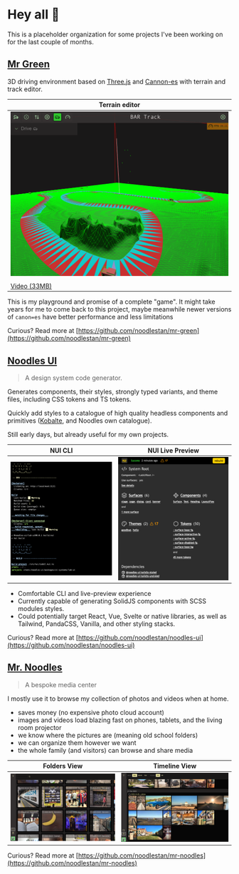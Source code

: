 # Hey all :wave:

This is a placeholder organization for some projects I've been working on for the last couple of months.


## [Mr Green](https://github.com/noodlestan/mr-green)

3D driving environment based on [Three.js](https://threejs.org/) and [Cannon-es](https://pmndrs.github.io/cannon-es/) with terrain and track editor.

| Terrain editor                                                                                        | 
| ----------------------------------------------------------------------------------------------------- | 
| ![](https://raw.githubusercontent.com/noodlestan/.github/main/profile/assets/mr-green.png)            |
|                                                                                                       |
| [Video (33MB)](https://raw.githubusercontent.com/noodlestan/.github/main/profile/assets/mr-green.mov) |


This is my playground and promise of a complete "game". It might take years for me to come back to this project, maybe meanwhile newer versions of `canon=es` have better performance and less limitations

Curious? Read more at [https://github.com/noodlestan/mr-green](https://github.com/noodlestan/mr-green)

## [Noodles UI](https://github.com/noodlestan/noodles-ui)

> A design system code generator.

Generates components, their styles, strongly typed variants, and theme files, including CSS tokens and TS tokens.

Quickly add styles to a catalogue of high quality headless components and primitives ([Kobalte](https://kobalte.dev), and Noodles own catalogue).

Still early days, but already useful for my own projects.

| NUI CLI                                                                                        | NUI Live Preview                                                                              |
| ---------------------------------------------------------------------------------------------- | --------------------------------------------------------------------------------------------- |
| ![](https://raw.githubusercontent.com/noodlestan/.github/main/profile/assets/nui-devx-cli.png) | ![](https://raw.githubusercontent.com/noodlestan/.github/main/profile/assets/nui-devx-ui.png) |

- Comfortable CLI and live-preview experience
- Currently capable of generating SolidJS components with SCSS modules styles.
- Could potentially target React, Vue, Svelte or native libraries, as well as Tailwind, PandaCSS, Vanilla, and other styling stacks.

Curious? Read more at [https://github.com/noodlestan/noodles-ui](https://github.com/noodlestan/noodles-ui)

## [Mr. Noodles](https://github.com/noodlestan/mr-noodles)

> A bespoke media center

I mostly use it to browse my collection of photos and videos when at home.

- saves money (no expensive photo cloud account)
- images and videos load blazing fast on phones, tablets, and the living room projector
- we know where the pictures are (meaning old school folders)
- we can organize them however we want
- the whole family (and visitors) can browse and share media

| Folders View                                                                                         | Timeline View                                                                                         |
| ---------------------------------------------------------------------------------------------------- | ----------------------------------------------------------------------------------------------------- |
| ![](https://raw.githubusercontent.com/noodlestan/.github/main/profile/assets/mr-noodles-folders.png) | ![](https://raw.githubusercontent.com/noodlestan/.github/main/profile/assets/mr-noodles-timeline.png) |

Curious? Read more at [https://github.com/noodlestan/mr-noodles](https://github.com/noodlestan/mr-noodles)
